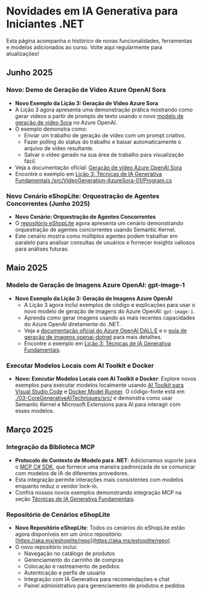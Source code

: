 # Novidades em IA Generativa para Iniciantes .NET

Esta página acompanha o histórico de novas funcionalidades, ferramentas e modelos adicionados ao curso. Volte aqui regularmente para atualizações!

## Junho 2025

### Novo: Demo de Geração de Vídeo Azure OpenAI Sora

- **Novo Exemplo da Lição 3: Geração de Vídeo Azure Sora**
- A Lição 3 agora apresenta uma demonstração prática mostrando como gerar vídeos a partir de prompts de texto usando o novo [modelo de geração de vídeo Sora](https://learn.microsoft.com/azure/ai-services/openai/concepts/video-generation) no Azure OpenAI.
- O exemplo demonstra como:
  - Enviar um trabalho de geração de vídeo com um prompt criativo.
  - Fazer polling do status do trabalho e baixar automaticamente o arquivo de vídeo resultante.
  - Salvar o vídeo gerado na sua área de trabalho para visualização fácil.
- Veja a documentação oficial: [Geração de vídeo Azure OpenAI Sora](https://learn.microsoft.com/azure/ai-services/openai/concepts/video-generation)
- Encontre o exemplo em [Lição 3: Técnicas de IA Generativa Fundamentais /src/VideoGeneration-AzureSora-01/Program.cs](../../../samples/CoreGenerativeAITechniques/VideoGeneration-AzureSora-01/Program.cs)

### Novo Cenário eShopLite: Orquestração de Agentes Concorrentes (Junho 2025)

- **Novo Cenário: Orquestração de Agentes Concorrentes**
- O [repositório eShopLite](https://github.com/Azure-Samples/eShopLite/tree/main/scenarios/07-AgentsConcurrent) agora apresenta um cenário demonstrando orquestração de agentes concorrentes usando Semantic Kernel.
- Este cenário mostra como múltiplos agentes podem trabalhar em paralelo para analisar consultas de usuários e fornecer insights valiosos para análises futuras.

## Maio 2025

### Modelo de Geração de Imagens Azure OpenAI: gpt-image-1

- **Novo Exemplo da Lição 3: Geração de Imagens Azure OpenAI**
  - A Lição 3 agora inclui exemplos de código e explicações para usar o novo modelo de geração de imagens do Azure OpenAI: `gpt-image-1`.
  - Aprenda como gerar imagens usando as mais recentes capacidades do Azure OpenAI diretamente do .NET.
  - Veja a [documentação oficial do Azure OpenAI DALL·E](https://learn.microsoft.com/azure/ai-services/openai/how-to/dall-e?tabs=gpt-image-1) e o [guia de geração de imagens openai-dotnet](https://github.com/openai/openai-dotnet?tab=readme-ov-file#how-to-generate-images) para mais detalhes.
  - Encontre o exemplo em [Lição 3: Técnicas de IA Generativa Fundamentais](../../../03-CoreGenerativeAITechniques/).

### Executar Modelos Locais com AI Toolkit e Docker

- **Novo: Executar Modelos Locais com AI Toolkit e Docker**: Explore novos exemplos para executar modelos localmente usando [AI Toolkit para Visual Studio Code](https://code.visualstudio.com/docs/intelligentapps/overview) e [Docker Model Runner](https://docs.docker.com/model-runner/). O código-fonte está em [./03-CoreGenerativeAITechniques/src/](./03-CoreGenerativeAITechniques/src/) e demonstra como usar Semantic Kernel e Microsoft Extensions para AI para interagir com esses modelos.

## Março 2025

### Integração da Biblioteca MCP

- **Protocolo de Contexto de Modelo para .NET**: Adicionamos suporte para o [MCP C# SDK](https://github.com/modelcontextprotocol/csharp-sdk), que fornece uma maneira padronizada de se comunicar com modelos de IA de diferentes provedores.
- Esta integração permite interações mais consistentes com modelos enquanto reduz o vendor lock-in.
- Confira nossos novos exemplos demonstrando integração MCP na seção [Técnicas de IA Generativa Fundamentais](../../../03-CoreGenerativeAITechniques/).

### Repositório de Cenários eShopLite

- **Novo Repositório eShopLite**: Todos os cenários do eShopLite estão agora disponíveis em um único repositório: [https://aka.ms/eshoplite/repo](https://aka.ms/eshoplite/repo)
- O novo repositório inclui:
  - Navegação no catálogo de produtos
  - Gerenciamento do carrinho de compras
  - Colocação e rastreamento de pedidos
  - Autenticação e perfis de usuário
  - Integração com IA Generativa para recomendações e chat
  - Painel administrativo para gerenciamento de produtos e pedidos
